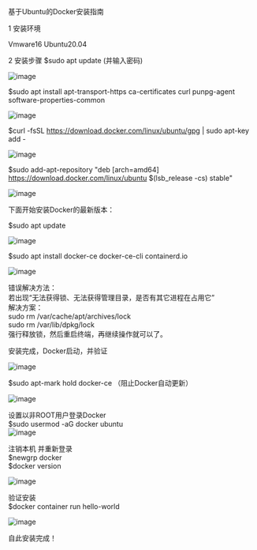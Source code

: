 基于Ubuntu的Docker安装指南

1	安装环境  

Vmware16 
Ubuntu20.04

2	安装步骤
$sudo apt update (并输入密码)

  ![image](https://user-images.githubusercontent.com/79824627/112018445-84286980-8b69-11eb-96e1-edb83ba58c66.png)  

$sudo apt install apt-transport-https ca-certificates curl punpg-agent software-properties-common  

![image](https://user-images.githubusercontent.com/79824627/112018582-a8844600-8b69-11eb-9fc3-e964faae657c.png)  

 
$curl -fsSL https://download.docker.com/linux/ubuntu/gpg | sudo apt-key add -

![image](https://user-images.githubusercontent.com/79824627/112018610-b0dc8100-8b69-11eb-8a1f-5db607a99d16.png)  

 
$sudo add-apt-repository "deb [arch=amd64] https://download.docker.com/linux/ubuntu $(lsb_release -cs)
stable"

![image](https://user-images.githubusercontent.com/79824627/112018730-cd78b900-8b69-11eb-91ad-ba41a799ce1b.png)  

 
下面开始安装Docker的最新版本：

$sudo apt update

![image](https://user-images.githubusercontent.com/79824627/112018767-d4073080-8b69-11eb-9e3e-7c5561142e07.png)  

 
$sudo apt install docker-ce docker-ce-cli containerd.io  

![image](https://user-images.githubusercontent.com/79824627/112018805-dcf80200-8b69-11eb-802b-da7a70ffc25f.png)  

 
错误解决方法：  
若出现“无法获得锁、无法获得管理目录，是否有其它进程在占用它”  
解决方案：  
sudo rm /var/cache/apt/archives/lock   
sudo rm /var/lib/dpkg/lock  
强行释放锁，然后重启终端，再继续操作就可以了。  

安装完成，Docker启动，并验证

![image](https://user-images.githubusercontent.com/79824627/112018892-eb461e00-8b69-11eb-839c-c802a249379f.png)  

 
$sudo apt-mark hold docker-ce （阻止Docker自动更新）

![image](https://user-images.githubusercontent.com/79824627/112018936-f305c280-8b69-11eb-870d-5642d3bae535.png)  

 
设置以非ROOT用户登录Docker  
$sudo usermod -aG docker ubuntu  
![image](https://user-images.githubusercontent.com/79824627/112018978-fb5dfd80-8b69-11eb-96cb-f754eb6dc73b.png)  

 
注销本机 并重新登录  
$newgrp docker  
$docker version  

![image](https://user-images.githubusercontent.com/79824627/112019011-03b63880-8b6a-11eb-9439-5d6f622443e2.png)  

 
验证安装  
$docker container run hello-world  

![image](https://user-images.githubusercontent.com/79824627/112019061-0ca70a00-8b6a-11eb-82e9-f34b416b320d.png)  

 
自此安装完成！
